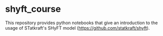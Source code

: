 # shyft_course
This repository provides python notebooks that give an introduction to the usage of STatkraft's SHyFT model (https://github.com/statkraft/shyft).
